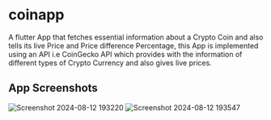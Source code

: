 # coinapp

A flutter App that fetches essential information about a Crypto Coin and also tells its live Price and Price difference Percentage, this App is implemented using an API i.e CoinGecko API which provides with the information of different types of Crypto Currency and also gives live prices.

## App Screenshots
![Screenshot 2024-08-12 193220](https://github.com/user-attachments/assets/d6b9014a-a5f9-4e6b-83bd-5bd3e573f5eb)
![Screenshot 2024-08-12 193547](https://github.com/user-attachments/assets/58f72453-0c87-4a59-b7ac-48e791168b47)
